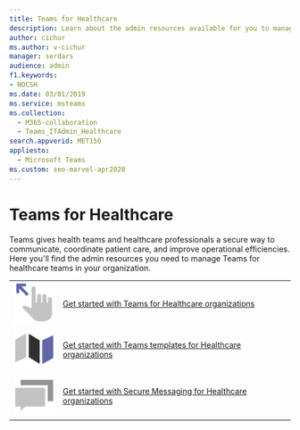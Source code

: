 ```yaml
---
title: Teams for Healthcare
description: Learn about the admin resources available for you to manage Teams for healthcare teams in your organization.
author: cichur
ms.author: v-cichur
manager: serdars
audience: admin
f1.keywords:
- NOCSH
ms.date: 03/01/2019
ms.service: msteams
ms.collection: 
  - M365-collaboration
  - Teams_ITAdmin_Healthcare
search.appverid: MET150
appliesto: 
  - Microsoft Teams
ms.custom: seo-marvel-apr2020
---
```


# Teams for Healthcare

Teams gives health teams and healthcare professionals a secure way to communicate, coordinate patient care, and improve operational efficiencies. Here you'll find the admin resources you need to manage Teams for healthcare teams in your organization.

|               |               |
| ------------- | ------------- |
| ![get-started-teams](../media/get-started-teams.svg)  |  [Get started with Teams for Healthcare organizations](./healthcare/teams-in-hc.md) |
| ![walkthrough-map-teams](../media/walkthrough-map-teams.svg) | [Get started with Teams templates for Healthcare organizations](./healthcare/healthcare-templates-admin-console.md) |
| ![chat](../media/chat.svg)  |  [Get started with Secure Messaging for Healthcare organizations](./healthcare/messaging-policies-hc.md) |